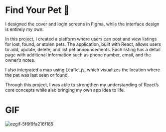 # Find Your Pet 🐾

I designed the cover and login screens in Figma, while the interface design is entirely my own.

In this project, I created a platform where users can post and view listings for lost, found, or stolen pets. The application, built with React, allows users to add, update, delete, and list pet announcements. Each listing has a detail page with additional information such as phone number, email, and the owner’s notes.

I also integrated a map using Leaflet.js, which visualizes the location where the pet was last seen or found.

Through this project, I was able to strengthen my understanding of React’s core concepts while also bringing my own app idea to life.
# GIF

![ezgif-5f6f9fa216f185](https://github.com/user-attachments/assets/ed7966bc-d388-40ae-8cc7-1ea130377884)
